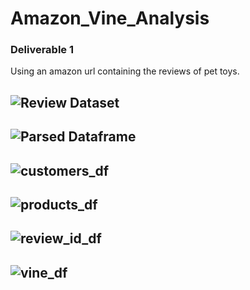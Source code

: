# Amazon_Vine_Analysis
### Deliverable 1
Using an amazon url containing the reviews of pet toys.  

## ![Review Dataset](https://user-images.githubusercontent.com/87907584/143773875-596e554e-eddc-4ff6-8894-8ab68181c06b.png)

## ![Parsed Dataframe](https://user-images.githubusercontent.com/87907584/143773935-a3243e94-3152-416c-a069-ecdf64d91075.png)

## ![customers_df](https://user-images.githubusercontent.com/87907584/143773990-9207d31a-814e-453b-bb25-cd655a5ae69d.png)

## ![products_df](https://user-images.githubusercontent.com/87907584/143774029-13beebbc-8604-49d3-bc49-00c66fde1d1a.png)

## ![review_id_df](https://user-images.githubusercontent.com/87907584/143774056-9cdcf1ac-e1ea-493d-a495-8af18ffc43e3.png)

## ![vine_df](https://user-images.githubusercontent.com/87907584/143774095-a656dc9d-34c9-4012-9849-23dc0e11d564.png)
